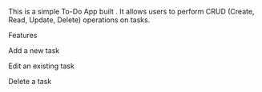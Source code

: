 This is a simple To-Do App built . It allows users to perform CRUD (Create, Read, Update, Delete) operations on tasks.

Features

Add a new task

Edit an existing task

Delete a task
